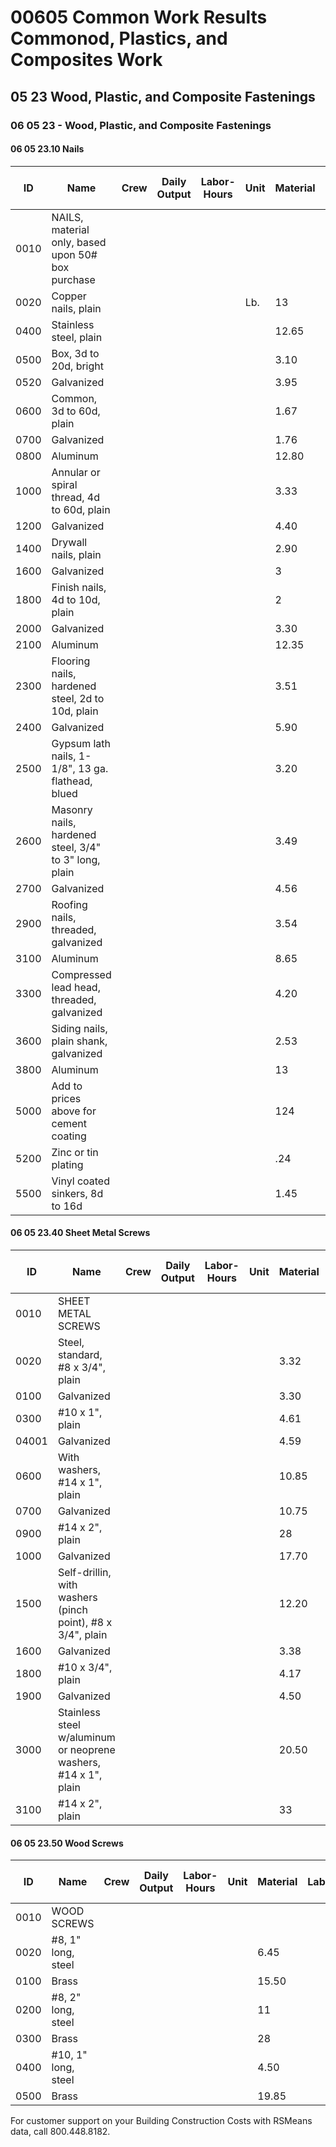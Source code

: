 # 00605 Common Work Results Commonod, Plastics, and Composites Work  
## 05 23 Wood, Plastic, and Composite Fastenings

### 06 05 23 - Wood, Plastic, and Composite Fastenings

#### 06 05 23.10 Nails

| ID    | Name                                                                 | Crew | Daily Output | Labor-Hours | Unit | Material | Labor | Equipment | Total | Total Incl O&P |
|-------|----------------------------------------------------------------------|------|--------------|-------------|------|----------|-------|-----------|-------|----------------|
| 0010  | NAILS, material only, based upon 50# box purchase                    |      |              |             |      |          |       |           |       |                |
| 0020  | Copper nails, plain                                                  |      |              |             | Lb.  | 13       |       |           | 13    | 14.30          |
| 0400  | Stainless steel, plain                                               |      |              |             |      | 12.65    |       |           | 12.65 | 13.90          |
| 0500  | Box, 3d to 20d, bright                                               |      |              |             |      | 3.10     |       |           | 3.10  | 3.41           |
| 0520  | Galvanized                                                           |      |              |             |      | 3.95     |       |           | 33.9532| 4.35          |
| 0600  | Common, 3d to 60d, plain                                             |      |              |             |      | 1.67     |       |           | 1.67  | 1.84           |
| 0700  | Galvanized                                                           |      |              |             |      | 1.76     |       |           | 1.76  | 1.94           |
| 0800  | Aluminum                                                             |      |              |             |      | 12.80    |       |           | 12.80 | 14.10          |
| 1000  | Annular or spiral thread, 4d to 60d, plain                           |      |              |             |      | 3.33     |       |           | 3.33  | 3.66           |
| 1200  | Galvanized                                                           |      |              |             |      | 4.40     |       |           | 4.440 | 4.84           |
| 1400  | Drywall nails, plain                                                  |      |              |             |      | 2.90     |       |           | 2.90  | 3.19           |
| 1600  | Galvanized                                                           |      |              |             |      | 3        |       |           |       | 3.30           |
| 1800  | Finish nails, 4d to 10d, plain                                       |      |              |             |      | 2        |       |           |       | 2.20           |
| 2000  | Galvanized                                                           |      |              |             |      | 3.30     |       |           | 3.30  | 3.63           |
| 2100  | Aluminum                                                             |      |              |             |      | 12.35    |       |           | 12.35 | 13.60          |
| 2300  | Flooring nails, hardened steel, 2d to 10d, plain                     |      |              |             |      | 3.51     |       |           | 3.51  | 3.86           |
| 2400  | Galvanized                                                           |      |              |             |      | 5.90     |       |           | 5.90  | 6.50           |
| 2500  | Gypsum lath nails, 1-1/8", 13 ga. flathead, blued                    |      |              |             |      | 3.20     |       |           | 3.20  | 3.52           |
| 2600  | Masonry nails, hardened steel, 3/4" to 3" long, plain                |      |              |             |      | 3.49     |       |           | 3.49  | 3.84           |
| 2700  | Galvanized                                                           |      |              |             |      | 4.56     |       |           | 4.56  | 5              |
| 2900  | Roofing nails, threaded, galvanized                                  |      |              |             |      | 3.54     |       |           | 3.54  | 3.89           |
| 3100  | Aluminum                                                             |      |              |             |      | 8.65     |       |           | 8.65  | 9.55           |
| 3300  | Compressed lead head, threaded, galvanized                           |      |              |             |      | 4.20     |       |           | 4.20  | 4.62           |
| 3600  | Siding nails, plain shank, galvanized                                |      |              |             |      | 2.53     |       |           | 2.53  | 2.78           |
| 3800  | Aluminum                                                             |      |              |             |      | 13       |       |           | 13    | 14.30          |
| 5000  | Add to prices above for cement coating                               |      |              |             |      | 124      |       |           | .19   | .21            |
| 5200  | Zinc or tin plating                                                  |      |              |             |      | .24      |       |           | .24   | .26            |
| 5500  | Vinyl coated sinkers, 8d to 16d                                      |      |              |             |      | 1.45     |       |           | 1.45  | 1.60           |

#### 06 05 23.40 Sheet Metal Screws

| ID    | Name                                                                 | Crew | Daily Output | Labor-Hours | Unit | Material | Labor | Equipment | Total | Total Incl O&P |
|-------|----------------------------------------------------------------------|------|--------------|-------------|------|----------|-------|-----------|-------|----------------|
| 0010  | SHEET METAL SCREWS                                                   |      |              |             |      |          |       |           |       |                |
| 0020  | Steel, standard, #8 x 3/4", plain                                    |      |              |             |      | 3.32     |       |           | 3.32  | 3.65           |
| 0100  | Galvanized                                                           |      |              |             |      | 3.30     |       |           | 3.30  | 3.63           |
| 0300  | #10 x 1", plain                                                      |      |              |             |      | 4.61     |       |           | 4.61  | 5.05           |
| 04001 | Galvanized                                                           |      |              |             |      | 4.59     |       |           | 4.59  | 5.05           |
| 0600  | With washers, #14 x 1", plain                                        |      |              |             |      | 10.85    |       |           | 10.85 | 11.90          |
| 0700  | Galvanized                                                           |      |              |             |      | 10.75    |       |           | 10.75 | 11.85          |
| 0900  | #14 x 2", plain                                                      |      |              |             |      | 28       |       |           | 28    | 30.50          |
| 1000  | Galvanized                                                           |      |              |             |      | 17.70    |       |           | 17.70 | 19.50          |
| 1500  | Self-drillin, with washers (pinch point), #8 x 3/4", plain           |      |              |             |      | 12.20    |       |           | 12.20 | 13.45          |
| 1600  | Galvanized                                                           |      |              |             |      | 3.38     |       |           | 3.38  | 3.72           |
| 1800  | #10 x 3/4", plain                                                    |      |              |             |      | 4.17     |       |           | 4.17  | 4.59           |
| 1900  | Galvanized                                                           |      |              |             |      | 4.50     |       |           | 4.50  | 4.95           |
| 3000  | Stainless steel w/aluminum or neoprene washers, #14 x 1", plain      |      |              |             |      | 20.50    |       |           | 20.50 | 22.50          |
| 3100  | #14 x 2", plain                                                      |      |              |             |      | 33       |       |           | 33    | 36             |

#### 06 05 23.50 Wood Screws

| ID    | Name                                                                 | Crew | Daily Output | Labor-Hours | Unit | Material | Labor | Equipment | Total | Total Incl O&P |
|-------|----------------------------------------------------------------------|------|--------------|-------------|------|----------|-------|-----------|-------|----------------|
| 0010  | WOOD SCREWS                                                          |      |              |             |      |          |       |           |       |                |
| 0020  | #8, 1" long, steel                                                   |      |              |             |      | 6.45     |       |           | 6.45  | 7.10           |
| 0100  | Brass                                                                |      |              |             |      | 15.50    |       |           | 15.50 | 17.05          |
| 0200  | #8, 2" long, steel                                                   |      |              |             |      | 11       |       |           | 11    | 12.10          |
| 0300  | Brass                                                                |      |              |             |      | 28       |       |           | 28    | 31             |
| 0400  | #10, 1" long, steel                                                  |      |              |             |      | 4.50     |       |           | 4.50  | 4.95           |
| 0500  | Brass                                                                |      |              |             |      | 19.85    |       |           | 19.85 | 22             |

For customer support on your Building Construction Costs with RSMeans data, call 800.448.8182.